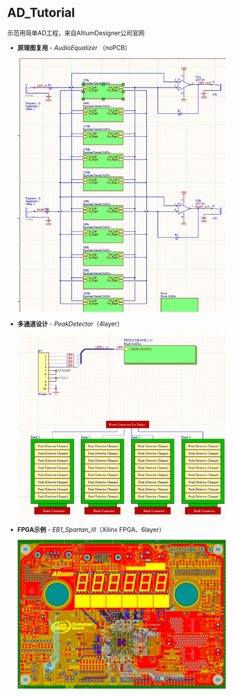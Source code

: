 # AD_Tutorial
示范用简单AD工程，来自AltiumDesigner公司官网

- **原理图复用** - *AudioEqualizer* （noPCB）

  ![1542981804733](./README.assets/1542981804733.png)

- **多通道设计** - *PeakDetector*（4layer）

  ![1542981965654](./README.assets/1542981965654.png)

- **FPGA示例** - *EB1_Spartan_III*（Xilinx FPGA、6layer）

  ![1542982215458](./README.assets/1542982215458.png)
